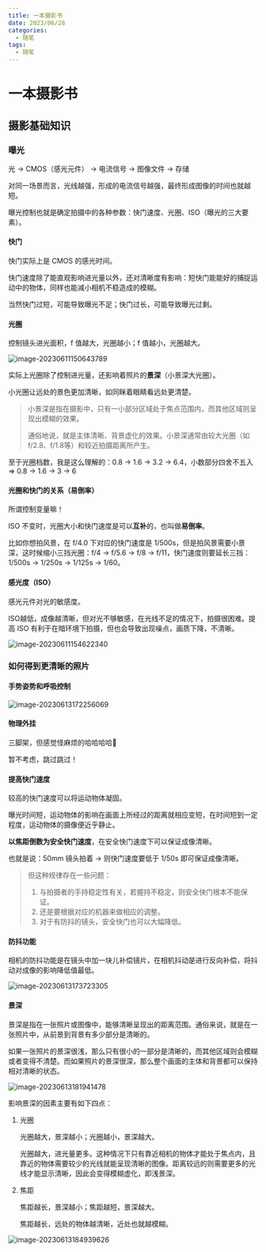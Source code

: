 ```yaml
---
title: 一本摄影书
date: 2023/06/28
categories:
  - 随笔
tags: 
  - 随笔
---
```


# 一本摄影书

## 摄影基础知识

### 曝光

光 -> CMOS（感光元件） -> 电流信号 -> 图像文件 -> 存储

对同一场景而言，光线越强，形成的电流信号越强，最终形成图像的时间也就越短。

曝光控制也就是确定拍摄中的各种参数：快门速度、光圈、ISO（曝光的三大要素）。

#### 快门

快门实际上是 CMOS 的感光时间。

快门速度除了能直观影响进光量以外，还对清晰度有影响：短快门能能好的捕捉运动中的物体，同样也能减小相机不稳造成的模糊。

当然快门过短，可能导致曝光不足；快门过长，可能导致曝光过剩。

#### 光圈

控制镜头进光面积，f 值越大，光圈越小；f 值越小，光圈越大。

![image-20230611150643789](https://s2.loli.net/2023/06/11/1t5feIXQ7q6kpli.png)

实际上光圈除了控制进光量，还影响着照片的**景深**（小景深大光圈）。

小光圈让远处的景色更加清晰，如同眯着眼睛看远处更清楚。

> 小景深是指在摄影中，只有一小部分区域处于焦点范围内，而其他区域则呈现出模糊的效果。
> 
> 通俗地说，就是主体清晰、背景虚化的效果。小景深通常由较大光圈（如f/2.8、f/1.8等）和较近拍摄距离所产生。

至于光圈档数，我是这么理解的：0.8 -> 1.6 -> 3.2 -> 6.4，小数部分四舍不五入 => 0.8 -> 1.6 -> 3 -> 6

#### 光圈和快门的关系（易倒率）

所谓控制变量嘛！

ISO 不变时，光圈大小和快门速度是可以**互补**的，也叫做**易倒率**。

比如你想拍风景，在 f/4.0 下对应的快门速度是 1/500s，但是拍风景需要小景深，这时候缩小三挡光圈：f/4 -> f/5.6 -> f/8 -> f/11，快门速度则要延长三挡：1/500s -> 1/250s -> 1/125s -> 1/60。

#### 感光度（ISO）

感光元件对光的敏感度。

ISO越低，成像越清晰，但对光不够敏感，在光线不足的情况下，拍摄很困难。提高 ISO 有利于在暗环境下拍摄，但也会导致出现噪点，画质下降，不清晰。

![image-20230611154622340](https://s2.loli.net/2023/06/11/rPQ2WmpM9zkRobD.png)

### 如何得到更清晰的照片

#### 手势姿势和呼吸控制

![image-20230613172256069](https://s2.loli.net/2023/06/13/tl17g2MmHIAqan8.png)

#### 物理外挂

三脚架，但感觉怪麻烦的哈哈哈哈🤪

暂不考虑，跳过跳过！

#### 提高快门速度

较高的快门速度可以将运动物体凝固。

曝光时间短，运动物体的影响在画面上所经过的距离就相应变短，在时间短到一定程度，运动物体的摄像便近乎静止。

**以焦距倒数为安全快门速度**，在安全快门速度下可以保证成像清晰。

也就是说：50mm 镜头拍着 -> 则快门速度要低于 1/50s 即可保证成像清晰。

> 但这种规律存在一些问题：
> 
> 1. 与拍摄者的手持稳定性有关，若握持不稳定，则安全快门根本不能保证。
> 2. 还是要根据对应的机器来做相应的调整。
> 3. 对于有防抖的镜头，安全快门也可以大幅降低。

#### 防抖功能

相机的防抖功能是在镜头中加一块儿补偿镜片，在相机抖动是进行反向补偿，将抖动对成像的影响降低值最低。

![image-20230613173723305](https://s2.loli.net/2023/06/13/E5w68KvoO4UJWS9.png)

#### 景深

景深是指在一张照片或图像中，能够清晰呈现出的距离范围。通俗来说，就是在一张照片中，从前景到背景有多少部分是清晰的。

如果一张照片的景深很浅，那么只有很小的一部分是清晰的，而其他区域则会模糊或者变得不清楚。而如果照片的景深很深，那么整个画面的主体和背景都可以保持相对清晰的状态。

![image-20230613181941478](https://s2.loli.net/2023/06/13/kDpaJLWgwR2Kn1P.png)

影响景深的因素主要有如下四点：

1. 光圈
   
   光圈越大，景深越小；光圈越小，景深越大。
   
   光圈越大，进光量更多。这种情况下只有靠近相机的物体才能处于焦点内，且靠近的物体需要较少的光线就能呈现清晰的图像。距离较远的则需要更多的光线才能显示清晰，因此会变得模糊虚化，即浅景深。 

2. 焦距
   
   焦距越长，景深越小；焦距越短，景深越大。
   
   焦距越长，远处的物体越清晰，近处也就越模糊。

![image-20230613184939626](https://s2.loli.net/2023/06/13/wkJIui8X74EKrDS.png)